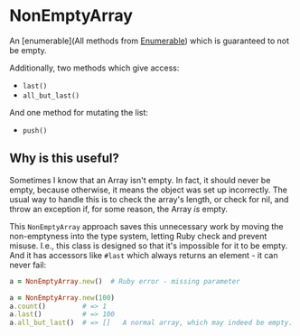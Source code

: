# NonEmptyArray

An [enumerable](All methods from [Enumerable](https://ruby-doc.org/core-2.7.1/Enumerable.html)) which is guaranteed to not be empty.

Additionally, two methods which give access:

* `last()`
* `all_but_last()`

And one method for mutating the list:

* `push()`

## Why is this useful?

Sometimes I know that an Array isn't empty. In fact, it should never be empty, because
otherwise, it means the object was set up incorrectly. The usual way to handle this is
to check the array's length, or check for nil, and throw an exception if, for some
reason, the Array _is_ empty.

This `NonEmptyArray` approach saves this unnecessary work by moving the non-emptyness
into the type system, letting Ruby check and prevent misuse. I.e., this class is
designed so that it's impossible for it to be empty. And it has accessors like `#last`
which always returns an element - it can never fail:

```ruby
a = NonEmptyArray.new()  # Ruby error - missing parameter
```

```ruby
a = NonEmptyArray.new(100)
a.count()         # => 1
a.last()          # => 100
a.all_but_last()  # => []   A normal array, which may indeed be empty.
```
